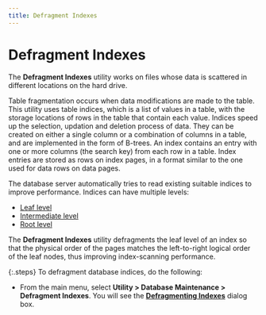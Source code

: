 ```yaml
---
title: Defragment Indexes
---
```


# Defragment Indexes


The **Defragment Indexes** utility  works on files whose data is scattered in different locations on the hard  drive.


Table fragmentation occurs when data modifications are made to the table.  This utility uses table indices, which is a list of values in a table,  with the storage locations of rows in the table that contain each value.  Indices speed up the selection, updation and deletion process of data.  They can be created on either a single column or a combination of columns  in a table, and are implemented in the form of B-trees. An index contains  an entry with one or more columns (the search key) from each row in a  table. Index entries are stored as rows on index pages, in a format similar  to the one used for data rows on data pages.


The database server automatically tries to read existing suitable indices  to improve performance. Indices can have multiple levels:

- [Leaf  level]({{site.utl_baseurl}}/misc/leaf_level_defrag_indexes.html)
- [Intermediate  level]({{site.utl_baseurl}}/misc/intermediate_level_defrag_indexes.html)
- [Root  level]({{site.utl_baseurl}}/misc/root_level_defrag_indexes.html)



The **Defragment Indexes** utility  defragments  the leaf level of an index so that the physical order of the pages matches  the left-to-right logical order of the leaf nodes, thus improving index-scanning  performance.


{:.steps}
To defragment database indices, do the following:

- From the main  menu, select **Utility &gt; Database Maintenance 
 &gt; Defragment Indexes**. You will see the [**Defragmenting 
 Indexes**]({{site.utl_baseurl}}/db-utils/database-maintenance/defrag-indexes/defragmenting_indexes_dialog_box.html) dialog box.

